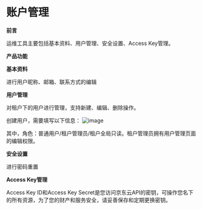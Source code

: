 # 账户管理

**前言**

运维工具主要包括基本资料、用户管理、安全设置、Access Key管理。

**产品功能**

**基本资料**

进行用户昵称、邮箱、联系方式的编辑

**用户管理**

对租户下的用户进行管理，支持新建、编辑、删除操作。

创建用户，需要填写以下信息：
![image](https://github.com/jdcloudcom/cn/blob/edit/documentation/Management-and-Monitoring/DevOps/%E6%93%8D%E4%BD%9C%E6%8C%87%E5%8D%97/%E4%BA%A7%E5%93%81%E5%8A%9F%E8%83%BD.png)
 
其中，角色：普通用户/租户管理员/租户全局只读。租户管理员拥有用户管理页面的编辑权限。


**安全设置**

进行密码重置

**Access Key管理**

Access Key ID和Access Key Secret是您访问京东云API的密钥，可操作您名下的所有资源，为了您的财产和服务安全，请妥善保存和定期更换密钥。
